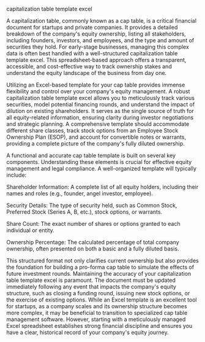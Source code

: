 capitalization table template excel


A capitalization table, commonly known as a cap table, is a critical financial document for startups and private companies. It provides a detailed breakdown of the company's equity ownership, listing all stakeholders, including founders, investors, and employees, and the type and amount of securities they hold. For early-stage businesses, managing this complex data is often best handled with a well-structured capitalization table template excel. This spreadsheet-based approach offers a transparent, accessible, and cost-effective way to track ownership stakes and understand the equity landscape of the business from day one.



Utilizing an Excel-based template for your cap table provides immense flexibility and control over your company's equity management. A robust capitalization table template excel allows you to meticulously track various securities, model potential financing rounds, and understand the impact of dilution on existing shareholders. It serves as the single source of truth for all equity-related information, ensuring clarity during investor negotiations and strategic planning. A comprehensive template should accommodate different share classes, track stock options from an Employee Stock Ownership Plan (ESOP), and account for convertible notes or warrants, providing a complete picture of the company's fully diluted ownership.



A functional and accurate cap table template is built on several key components. Understanding these elements is crucial for effective equity management and legal compliance. A well-organized template will typically include:




Shareholder Information: A complete list of all equity holders, including their names and roles (e.g., founder, angel investor, employee).


Security Details: The type of security held, such as Common Stock, Preferred Stock (Series A, B, etc.), stock options, or warrants.


Share Count: The exact number of shares or options granted to each individual or entity.


Ownership Percentage: The calculated percentage of total company ownership, often presented on both a basic and a fully diluted basis.




This structured format not only clarifies current ownership but also provides the foundation for building a pro-forma cap table to simulate the effects of future investment rounds. Maintaining the accuracy of your capitalization table template excel is paramount. The document must be updated immediately following any event that impacts the company's equity structure, such as closing a funding round, issuing new stock options, or the exercise of existing options. While an Excel template is an excellent tool for startups, as a company scales and its ownership structure becomes more complex, it may be beneficial to transition to specialized cap table management software. However, starting with a meticulously managed Excel spreadsheet establishes strong financial discipline and ensures you have a clear, historical record of your company's equity journey.
